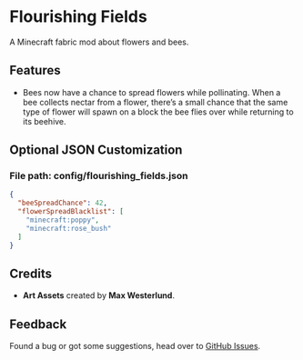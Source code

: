 # Flourishing Fields
A Minecraft fabric mod about flowers and bees.

## Features
- Bees now have a chance to spread flowers while pollinating. When a bee collects nectar from a flower, there’s a small chance that the same type of flower will spawn on a block the bee flies over while returning to its beehive.

## Optional JSON Customization
### File path: config/flourishing_fields.json
```json
{
  "beeSpreadChance": 42,
  "flowerSpreadBlacklist": [
    "minecraft:poppy",
    "minecraft:rose_bush"
  ]
}
```

## **Credits**
- **Art Assets** created by **Max Westerlund**.

## Feedback
Found a bug or got some suggestions, head over to [GitHub Issues](https://github.com/q4niel/Flourishing-Fields/issues).